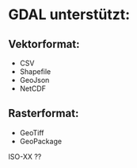 # GDAL unterstützt: 

## Vektorformat:
- CSV
- Shapefile
- GeoJson
- NetCDF

## Rasterformat:
- GeoTiff
- GeoPackage



ISO-XX ??